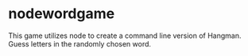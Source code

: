 # nodewordgame
This game utilizes node to create a command line version of Hangman.  Guess letters in the randomly chosen word.